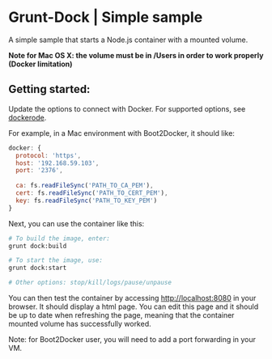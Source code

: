 # Grunt-Dock | Simple sample

A simple sample that starts a Node.js container with a mounted volume.

**Note for Mac OS X: the volume must be in /Users in order to work properly (Docker limitation)**

## Getting started:

Update the options to connect with Docker.
For supported options, see [dockerode](https://github.com/apocas/dockerode#getting-started).

For example, in a Mac environment with Boot2Docker, it should like:
```javascript
docker: {
  protocol: 'https',
  host: '192.168.59.103',
  port: '2376',
  
  ca: fs.readFileSync('PATH_TO_CA_PEM'),
  cert: fs.readFileSync('PATH_TO_CERT_PEM'),
  key: fs.readFileSync('PATH_TO_KEY_PEM')
}
```

Next, you can use the container like this:

```bash
# To build the image, enter:
grunt dock:build

# To start the image, use:
grunt dock:start

# Other options: stop/kill/logs/pause/unpause
```

You can then test the container by accessing [http://localhost:8080](http://localhost:8080) in your browser. It should display a html page. You can edit this page and it should be up to date when refreshing the page, meaning that the container mounted volume has successfully worked.

Note: for Boot2Docker user, you will need to add a port forwarding in your VM.


